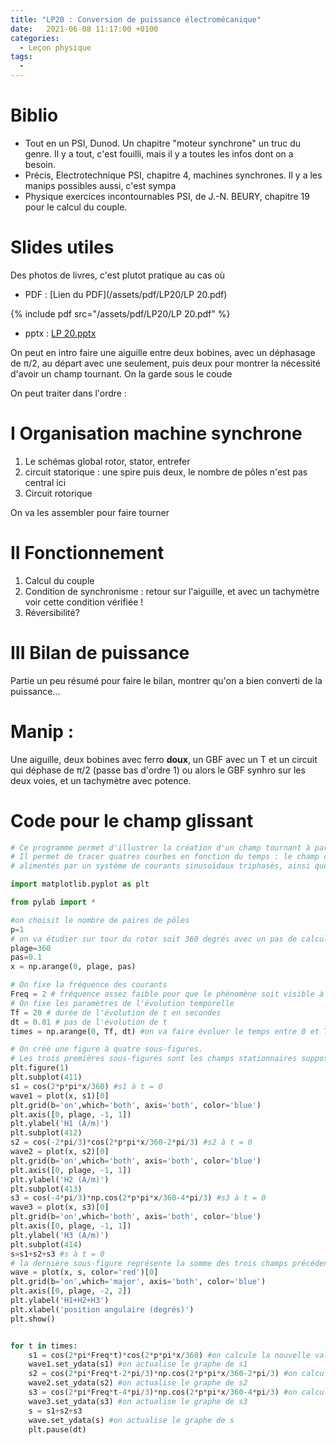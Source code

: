 ```yaml
---
title: "LP20 : Conversion de puissance électromécanique"
date:   2021-06-08 11:17:00 +0100
categories:
  - Leçon physique
tags:
  - 
---
```


# Biblio
- Tout en un PSI, Dunod. Un chapitre "moteur synchrone" un truc du genre. Il y a tout, c'est fouilli, mais il y a toutes les infos dont on a besoin.
- Précis, Electrotechnique PSI, chapitre 4, machines synchrones. Il y a les manips possibles aussi, c'est sympa
- Physique exercices incontournables PSI, de J.-N. BEURY, chapitre 19 pour le calcul du couple.

# Slides utiles

Des photos de livres, c'est plutot pratique au cas où
- PDF : [Lien du PDF](/assets/pdf/LP20/LP 20.pdf)

{% include pdf src="/assets/pdf/LP20/LP 20.pdf" %}


- pptx : [LP 20.pptx](https://github.com/aure00/aure00.github.io/files/6646884/LP.20.pptx)

On peut en intro faire une aiguille entre deux bobines, avec un déphasage de &pi;/2, au départ avec une seulement, puis deux pour montrer la nécessité d'avoir un champ tournant. On la garde sous le coude

On peut traiter dans l'ordre : 
# I Organisation machine synchrone
1) Le schémas global rotor, stator, entrefer
2) circuit statorique : une spire puis deux, le nombre de pôles n'est pas central ici
3) Circuit rotorique

On va les assembler pour faire tourner
# II Fonctionnement
1) Calcul du couple
2) Condition de synchronisme : retour sur l'aiguille, et avec un tachymètre voir cette condition vérifiée !
3) Réversibilité?
# III Bilan de puissance
Partie un peu résumé pour faire le bilan, montrer qu'on a bien converti de la puissance...

# Manip : 

Une aiguille, deux bobines avec ferro **doux**, un GBF avec un T et un circuit qui déphase de &pi;/2 (passe bas d'ordre 1) ou alors le GBF synhro sur les deux voies, et un tachymètre avec potence.
# Code pour le champ glissant
```python
# Ce programme permet d'illustrer la création d'un champ tournant à partir de trois bobinages différents alimentés par des courants triphasés 
# Il permet de tracer quatres courbes en fonction du temps : le champ créé par chaque bobinage à répartition spatiale sinusoïdale alors qu'ils sont décalés de 120° et 
# alimentés par un système de courants sinusoïdaux triphasés, ainsi que la résultante de ces trois champs

import matplotlib.pyplot as plt

from pylab import *

#on choisit le nombre de paires de pôles
p=1
# on va étudier sur tour du rotor soit 360 degrés avec un pas de calcul de 0,1 degré
plage=360
pas=0.1
x = np.arange(0, plage, pas)

# On fixe la fréquence des courants
Freq = 2 # fréquence assez faible pour que le phénomène soit visible à l'oeil quand t évolue
# On fixe les paramètres de l'évolution temporelle
Tf = 20 # durée de l'évolution de t en secondes
dt = 0.01 # pas de l'évolution de t
times = np.arange(0, Tf, dt) #on va faire évoluer le temps entre 0 et Tf par pas de dt

# On créé une figure à quatre sous-figures.
# Les trois premières sous-figures sont les champs stationnaires supposés radiaux créés par les trois bobinages statoriques, déphasés spatialement de 120 degrés
plt.figure(1)
plt.subplot(411)
s1 = cos(2*p*pi*x/360) #s1 à t = 0
wave1 = plot(x, s1)[0]
plt.grid(b='on',which='both', axis='both', color='blue')
plt.axis([0, plage, -1, 1])
plt.ylabel('H1 (A/m)')
plt.subplot(412)
s2 = cos(-2*pi/3)*cos(2*p*pi*x/360-2*pi/3) #s2 à t = 0
wave2 = plot(x, s2)[0]
plt.grid(b='on',which='both', axis='both', color='blue')
plt.axis([0, plage, -1, 1])
plt.ylabel('H2 (A/m)')
plt.subplot(413)
s3 = cos(-4*pi/3)*np.cos(2*p*pi*x/360-4*pi/3) #s3 à t = 0
wave3 = plot(x, s3)[0]
plt.grid(b='on',which='both', axis='both', color='blue')
plt.axis([0, plage, -1, 1])
plt.ylabel('H3 (A/m)')
plt.subplot(414)
s=s1+s2+s3 #s à t = 0
# la dernière sous-figure représente la somme des trois champs précédents : cette somme n'est plus stationnaire et "glisse" dans l'entrefer
wave = plot(x, s, color='red')[0]
plt.grid(b='on',which='major', axis='both', color='blue')
plt.axis([0, plage, -2, 2])
plt.ylabel('H1+H2+H3')
plt.xlabel('position angulaire (degrés)')
plt.show()


for t in times:
    s1 = cos(2*pi*Freq*t)*cos(2*p*pi*x/360) #on calcule la nouvelle valeur de s1 à t
    wave1.set_ydata(s1) #on actualise le graphe de s1
    s2 = cos(2*pi*Freq*t-2*pi/3)*np.cos(2*p*pi*x/360-2*pi/3) #on calcule la nouvelle valeur de s2 à t
    wave2.set_ydata(s2) #on actualise le graphe de s2
    s3 = cos(2*pi*Freq*t-4*pi/3)*np.cos(2*p*pi*x/360-4*pi/3) #on calcule la nouvelle valeur de s3 à t  
    wave3.set_ydata(s3) #on actualise le graphe de s3
    s = s1+s2+s3
    wave.set_ydata(s) #on actualise le graphe de s
    plt.pause(dt)
```

